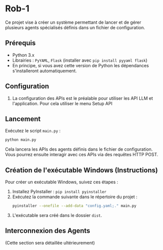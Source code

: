 # Rob-1

Ce projet vise à créer un système permettant de lancer et de gérer plusieurs agents spécialisés définis dans un fichier de configuration.

## Prérequis

* Python 3.x
* Librairies : `PyYAML`, `Flask` (installer avec `pip install pyyaml flask`)
* En principe, si vous avez cette version de Python les dépendances s'installeront automatiquement.

## Configuration

1.  La configuration des APIs est le préalable pour utiliser les API LLM  et l'application. Pour cela utiliser le menu Setup API

## Lancement

Exécutez le script `main.py` :

```bash
python main.py
```

Cela lancera les APIs des agents définis dans le fichier de configuration. Vous pourrez ensuite interagir avec ces APIs via des requêtes HTTP POST.

## Création de l'exécutable Windows (Instructions)

Pour créer un exécutable Windows, suivez ces étapes :

1.  Installez PyInstaller : `pip install pyinstaller`
2.  Exécutez la commande suivante dans le répertoire du projet :
    ```bash
    pyinstaller --onefile --add-data "config.yaml;." main.py
    ```
3.  L'exécutable sera créé dans le dossier `dist`.

## Interconnexion des Agents

(Cette section sera détaillée ultérieurement)
